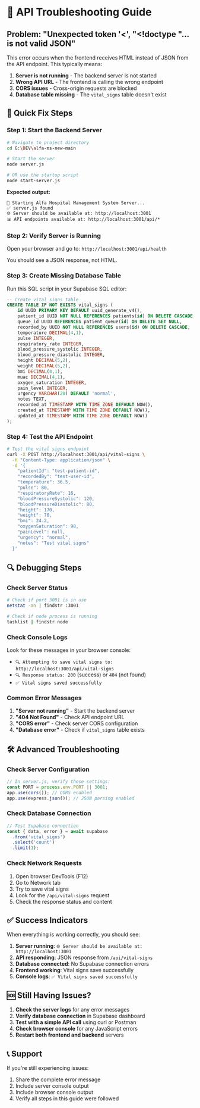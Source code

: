# 🔧 API Troubleshooting Guide

## Problem: "Unexpected token '<', "<!doctype "... is not valid JSON"

This error occurs when the frontend receives HTML instead of JSON from the API endpoint. This typically means:

1. **Server is not running** - The backend server is not started
2. **Wrong API URL** - The frontend is calling the wrong endpoint
3. **CORS issues** - Cross-origin requests are blocked
4. **Database table missing** - The `vital_signs` table doesn't exist

## 🚀 Quick Fix Steps

### Step 1: Start the Backend Server

```bash
# Navigate to project directory
cd G:\DEV\alfa-ms-new-main

# Start the server
node server.js

# OR use the startup script
node start-server.js
```

**Expected output:**
```
🚀 Starting Alfa Hospital Management System Server...
✅ server.js found
🌐 Server should be available at: http://localhost:3001
📊 API endpoints available at: http://localhost:3001/api/*
```

### Step 2: Verify Server is Running

Open your browser and go to: `http://localhost:3001/api/health`

You should see a JSON response, not HTML.

### Step 3: Create Missing Database Table

Run this SQL script in your Supabase SQL editor:

```sql
-- Create vital_signs table
CREATE TABLE IF NOT EXISTS vital_signs (
    id UUID PRIMARY KEY DEFAULT uuid_generate_v4(),
    patient_id UUID NOT NULL REFERENCES patients(id) ON DELETE CASCADE,
    queue_id UUID REFERENCES patient_queue(id) ON DELETE SET NULL,
    recorded_by UUID NOT NULL REFERENCES users(id) ON DELETE CASCADE,
    temperature DECIMAL(4,1),
    pulse INTEGER,
    respiratory_rate INTEGER,
    blood_pressure_systolic INTEGER,
    blood_pressure_diastolic INTEGER,
    height DECIMAL(5,2),
    weight DECIMAL(5,2),
    bmi DECIMAL(4,1),
    muac DECIMAL(4,1),
    oxygen_saturation INTEGER,
    pain_level INTEGER,
    urgency VARCHAR(20) DEFAULT 'normal',
    notes TEXT,
    recorded_at TIMESTAMP WITH TIME ZONE DEFAULT NOW(),
    created_at TIMESTAMP WITH TIME ZONE DEFAULT NOW(),
    updated_at TIMESTAMP WITH TIME ZONE DEFAULT NOW()
);
```

### Step 4: Test the API Endpoint

```bash
# Test the vital signs endpoint
curl -X POST http://localhost:3001/api/vital-signs \
  -H "Content-Type: application/json" \
  -d '{
    "patientId": "test-patient-id",
    "recordedBy": "test-user-id",
    "temperature": 36.5,
    "pulse": 80,
    "respiratoryRate": 16,
    "bloodPressureSystolic": 120,
    "bloodPressureDiastolic": 80,
    "height": 170,
    "weight": 70,
    "bmi": 24.2,
    "oxygenSaturation": 98,
    "painLevel": null,
    "urgency": "normal",
    "notes": "Test vital signs"
  }'
```

## 🔍 Debugging Steps

### Check Server Status
```bash
# Check if port 3001 is in use
netstat -an | findstr :3001

# Check if node process is running
tasklist | findstr node
```

### Check Console Logs
Look for these messages in your browser console:
- `🔍 Attempting to save vital signs to: http://localhost:3001/api/vital-signs`
- `🔍 Response status: 200` (success) or `404` (not found)
- `✅ Vital signs saved successfully`

### Common Error Messages

1. **"Server not running"** - Start the backend server
2. **"404 Not Found"** - Check API endpoint URL
3. **"CORS error"** - Check server CORS configuration
4. **"Database error"** - Check if `vital_signs` table exists

## 🛠️ Advanced Troubleshooting

### Check Server Configuration
```javascript
// In server.js, verify these settings:
const PORT = process.env.PORT || 3001;
app.use(cors()); // CORS enabled
app.use(express.json()); // JSON parsing enabled
```

### Check Database Connection
```javascript
// Test Supabase connection
const { data, error } = await supabase
  .from('vital_signs')
  .select('count')
  .limit(1);
```

### Check Network Requests
1. Open browser DevTools (F12)
2. Go to Network tab
3. Try to save vital signs
4. Look for the `/api/vital-signs` request
5. Check the response status and content

## ✅ Success Indicators

When everything is working correctly, you should see:

1. **Server running**: `🌐 Server should be available at: http://localhost:3001`
2. **API responding**: JSON response from `/api/vital-signs`
3. **Database connected**: No Supabase connection errors
4. **Frontend working**: Vital signs save successfully
5. **Console logs**: `✅ Vital signs saved successfully`

## 🆘 Still Having Issues?

1. **Check the server logs** for any error messages
2. **Verify database connection** in Supabase dashboard
3. **Test with a simple API call** using curl or Postman
4. **Check browser console** for any JavaScript errors
5. **Restart both frontend and backend** servers

## 📞 Support

If you're still experiencing issues:
1. Share the complete error message
2. Include server console output
3. Include browser console output
4. Verify all steps in this guide were followed
